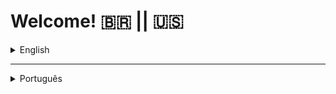 # Welcome! 🇧🇷 || 🇺🇸

<details>
<summary> English </summary>

## About Henrique

<a href="https://www.facens.br/"> <img align="right" src="https://images.educamaisbrasil.com.br/content/superior/instituicao/logo/g/facens.png" width="100" height="70"/> </a>
</br>
- 💻 Studying Computer Engineering at <a href="https://facens.br">Facens</a>
- 🖥️ Trainee Development Analyst at <a href="https://www.splice.com.br/"> Grupo Splice </a>
- ✞ Jesus Freak
<a href="https://www.splice.com.br/"> <img align="right" src="https://spartan.com.br/wp-content/uploads/2017/09/splice-logo.png" width="150" height= "50"/> </a>


</br>
</br>


## What am I doing?
Studying specific languages:

<img align="left" alt="Go" width="36px" src="https://cdn.icon-icons.com/icons2/2699/PNG/512/golang_logo_icon_171073.png"/>
<img align="left" alt="JavaScript" width="36px" src="https://raw.githubusercontent.com/github/explore/80688e429a7d4ef2fca1e82350fe8e3517d3494d/topics/javascript/javascript.png" />
<img align="left" alt="Python" src="https://img.shields.io/badge/python-3670A0?style=for-the-badge&logo=python&logoColor=ffdd54" />
<img align="left" alt="MySQL" src="https://img.shields.io/badge/mysql-%2300f.svg?&style=for-the-badge&logo=mysql&logoColor=white"/>

</br>
</br>
</br>

And practicing with some softwares:

<img align="left" alt="Visual Studio Code" width="36px" src="https://raw.githubusercontent.com/github/explore/80688e429a7d4ef2fca1e82350fe8e3517d3494d/topics/visual-studio-code/visual-studio-code.png" />
<img align="left" alt="Git" width="36px" src="https://cdn.icon-icons.com/icons2/2415/PNG/512/git_plain_wordmark_logo_icon_146508.png" />
<img align="left" alt="GitHub" width="36px" src="https://cdn.icon-icons.com/icons2/1181/PNG/512/1490128251-epic-social-media-online-web-internet-github_82122.png" />

</br>
</br>

- <details> <summary>Projects</summary><a href="https://github.com/HenryCesar?tab=repositories"> <B> Repositories </B> </a> </details>
___

### Contact me
[![Linkedin Badge](https://img.shields.io/badge/-LinkedIn-blue?style=flat-square&logo=Linkedin&logoColor=white&link=https://www.linkedin.com/in/henriquecpsalmeida/)](https://www.linkedin.com/in/henriquecpsalmeida/)

<a href="mailto:henrique_alm@hotmail.com?subject=Hello%20Henrique"> <img alt="Outlook" src="https://img.shields.io/badge/Microsoft_Outlook-0078D4?style=for-the-badge&logo=microsoft-outlook&logoColor=white"/> </a>


</br>

<details>
  <summary>See More</summary>

![Henrique's GitHub stats](https://github-readme-stats.vercel.app/api?username=henrycesar&show_icons=true&theme=dark)
<br />
<br />
 ![1](https://github-readme-stats.vercel.app/api/top-langs/?username=HenryCesar&theme=blue-green)


</details>
</details>

___
<details>
<summary> Português </summary>

## Sobre Henrique

<a href="https://www.facens.br/"> <img align="right" src="https://images.educamaisbrasil.com.br/content/superior/instituicao/logo/g/facens.png" width="100" height="70"/> </a>
</br>
- 💻 Estudando Engenharia da Computação na <a href="https://facens.br">Facens</a>
- 🖥️ Analista de Desenvolvimento Trainee no <a href="https://www.splice.com.br/"> Grupo Splice </a>
- ✞ Louco por Jesus
<a href="https://www.splice.com.br/"> <img align="right" src="https://spartan.com.br/wp-content/uploads/2017/09/splice-logo.png" width="150" height= "50"/> </a>


</br>
</br>

## O que eu tenho feito?
Estudo linguagens específicas:

<img align="left" alt="Go" width="36px" src="https://cdn.icon-icons.com/icons2/2699/PNG/512/golang_logo_icon_171073.png"/>
<img align="left" alt="JavaScript" width="36px" src="https://raw.githubusercontent.com/github/explore/80688e429a7d4ef2fca1e82350fe8e3517d3494d/topics/javascript/javascript.png" />
<img align="left" alt="Python" src="https://img.shields.io/badge/python-3670A0?style=for-the-badge&logo=python&logoColor=ffdd54" />
<img align="left" alt="MySQL" src="https://img.shields.io/badge/mysql-%2300f.svg?&style=for-the-badge&logo=mysql&logoColor=white"/>

</br>
</br>
</br>

E pratico com alguns softwares:

<img align="left" alt="Visual Studio Code" width="36px" src="https://raw.githubusercontent.com/github/explore/80688e429a7d4ef2fca1e82350fe8e3517d3494d/topics/visual-studio-code/visual-studio-code.png" />
<img align="left" alt="Git" width="36px" src="https://cdn.icon-icons.com/icons2/2415/PNG/512/git_plain_wordmark_logo_icon_146508.png" />
<img align="left" alt="GitHub" width="36px" src="https://cdn.icon-icons.com/icons2/1181/PNG/512/1490128251-epic-social-media-online-web-internet-github_82122.png" />

</br>
</br>

- <details> <summary>Projetos</summary><a href="https://github.com/HenryCesar?tab=repositories"> <B> Repositórios </B> </a> </details>
___

### Entre em contato comigo!
[![Linkedin Badge](https://img.shields.io/badge/-LinkedIn-blue?style=flat-square&logo=Linkedin&logoColor=white&link=https://www.linkedin.com/in/henriquecpsalmeida/)](https://www.linkedin.com/in/henriquecpsalmeida/)

<a href="mailto:henrique_alm@hotmail.com?subject=Hello%20Henrique"> <img alt="Outlook" src="https://img.shields.io/badge/Microsoft_Outlook-0078D4?style=for-the-badge&logo=microsoft-outlook&logoColor=white"/> </a>


</br>

<details>
  <summary>Ver mais</summary>

![GitHub Stats de Henrique](https://github-readme-stats.vercel.app/api?username=henrycesar&show_icons=true&theme=dark)
<br />
<br />
 ![1](https://github-readme-stats.vercel.app/api/top-langs/?username=HenryCesar&theme=blue-green)


</details>
</details>
